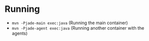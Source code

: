 # Running 
- `mvn -Pjade-main exec:java` (Running the main container)
- `mvn -Pjade-agent exec:java` (Running another container with the agents)
